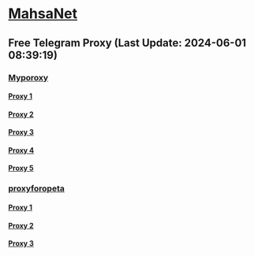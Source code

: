 
# [MahsaNet](https://t.me/mahsa_net)
## Free Telegram Proxy (Last Update: 2024-06-01 08:39:19)
### [Myporoxy](https://t.me/Myporoxy)
#### [Proxy 1](tg://proxy?server=Web.Cloudflare.com.www.gmail.com.vordok.sbs&port=1919&secret=7HQighJPBNMYVRNB6tdkVw)
#### [Proxy 2](tg://proxy?server=Dash.Cloudflare.com.www.google.com.hercoll.pw&port=1919&secret=7HQighJPBNMYVRNB6tdkVw)
#### [Proxy 3](tg://proxy?server=web.cloudflare.com.www.gmail.com.vordok.sbs&port=1919&secret=7HQighJPBNMYVRNB6tdkVw)
#### [Proxy 4](tg://proxy?server=Login.Cloudflare.com.www.play.google.com.ebroman.uno&port=1919&secret=7HQighJPBNMYVRNB6tdkVw)
#### [Proxy 5](tg://proxy?server=Web.cloudflare.com.www.gmail.com.vordok.sbs&port=1919&secret=7HQighJPBNMYVRNB6tdkVw)
### [proxyforopeta](https://t.me/proxyforopeta)
#### [Proxy 1](tg://proxy?server=95.216.214.59&port=29&secret=ee05cd889241c42155ab9b1e7fa32ad53d617a7572652e6d6963726f736f66742e636f6d)
#### [Proxy 2](tg://proxy?server=92.42.100.156&port=4443&secret=7HQighJPBNMYVRNB6tdkVw)
#### [Proxy 3](tg://proxy?server=Web.Cloudflare.com.www.gmail.com.vordok.sbs&port=1919&secret=7HQighJPBNMYVRNB6tdkVw)

    